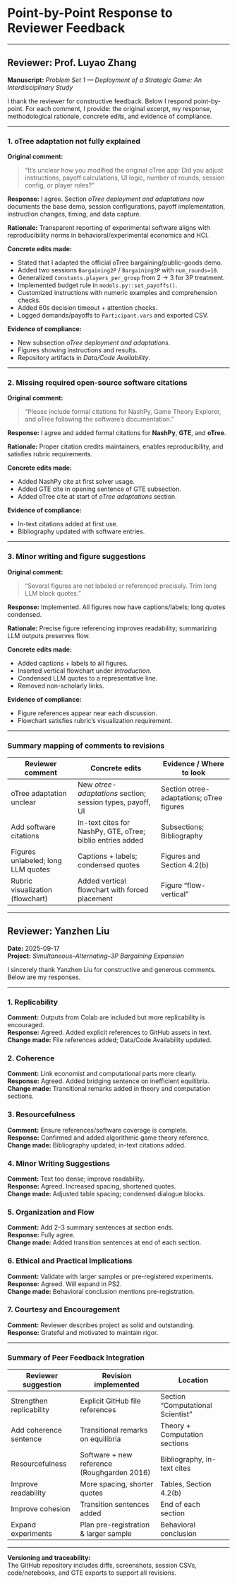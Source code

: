 # Point-by-Point Response to Reviewer Feedback

---

## Reviewer: Prof. Luyao Zhang  
**Manuscript:** *Problem Set 1 — Deployment of a Strategic Game: An Interdisciplinary Study*

I thank the reviewer for constructive feedback. Below I respond point-by-point. For each comment, I provide: the original excerpt, my response, methodological rationale, concrete edits, and evidence of compliance.

---

### 1. oTree adaptation not fully explained

**Original comment:**  
> “It’s unclear how you modified the original oTree app: Did you adjust instructions, payoff calculations, UI logic, number of rounds, session config, or player roles?”

**Response:** I agree. Section *oTree deployment and adaptations* now documents the base demo, session configurations, payoff implementation, instruction changes, timing, and data capture.

**Rationale:** Transparent reporting of experimental software aligns with reproducibility norms in behavioral/experimental economics and HCI.

**Concrete edits made:**
- Stated that I adapted the official oTree bargaining/public-goods demo.  
- Added two sessions `Bargaining2P` / `Bargaining3P` with `num_rounds=10`.  
- Generalized `Constants.players_per_group` from 2 → 3 for 3P treatment.  
- Implemented budget rule in `models.py::set_payoffs()`.  
- Customized instructions with numeric examples and comprehension checks.  
- Added 60s decision timeout + attention checks.  
- Logged demands/payoffs to `Participant.vars` and exported CSV.

**Evidence of compliance:**  
- New subsection *oTree deployment and adaptations*.  
- Figures showing instructions and results.  
- Repository artifacts in *Data/Code Availability*.  

---

### 2. Missing required open-source software citations

**Original comment:**  
> “Please include formal citations for NashPy, Game Theory Explorer, and oTree following the software’s documentation.”

**Response:** I agree and added formal citations for **NashPy**, **GTE**, and **oTree**.

**Rationale:** Proper citation credits maintainers, enables reproducibility, and satisfies rubric requirements.

**Concrete edits made:**
- Added NashPy cite at first solver usage.  
- Added GTE cite in opening sentence of GTE subsection.  
- Added oTree cite at start of *oTree adaptations* section.  

**Evidence of compliance:**  
- In-text citations added at first use.  
- Bibliography updated with software entries.  

---

### 3. Minor writing and figure suggestions

**Original comment:**  
> “Several figures are not labeled or referenced precisely. Trim long LLM block quotes.”

**Response:** Implemented. All figures now have captions/labels; long quotes condensed.

**Rationale:** Precise figure referencing improves readability; summarizing LLM outputs preserves flow.

**Concrete edits made:**
- Added captions + labels to all figures.  
- Inserted vertical flowchart under *Introduction*.  
- Condensed LLM quotes to a representative line.  
- Removed non-scholarly links.  

**Evidence of compliance:**  
- Figure references appear near each discussion.  
- Flowchart satisfies rubric’s visualization requirement.  

---

### Summary mapping of comments to revisions

| Reviewer comment                           | Concrete edits                                               | Evidence / Where to look                    |
|--------------------------------------------|--------------------------------------------------------------|---------------------------------------------|
| oTree adaptation unclear                    | New *otree-adaptations* section; session types, payoff, UI   | Section otree-adaptations; oTree figures     |
| Add software citations                      | In-text cites for NashPy, GTE, oTree; biblio entries added   | Subsections; Bibliography                    |
| Figures unlabeled; long LLM quotes          | Captions + labels; condensed quotes                         | Figures and Section 4.2(b)                   |
| Rubric visualization (flowchart)            | Added vertical flowchart with forced placement               | Figure “flow-vertical”                       |

---

## Reviewer: Yanzhen Liu  
**Date:** 2025-09-17  
**Project:** *Simultaneous–Alternating–3P Bargaining Expansion*

I sincerely thank Yanzhen Liu for constructive and generous comments. Below are my responses.

---

### 1. Replicability
**Comment:** Outputs from Colab are included but more replicability is encouraged.  
**Response:** Agreed. Added explicit references to GitHub assets in text.  
**Change made:** File references added; Data/Code Availability updated.

### 2. Coherence
**Comment:** Link economist and computational parts more clearly.  
**Response:** Agreed. Added bridging sentence on inefficient equilibria.  
**Change made:** Transitional remarks added in theory and computation sections.

### 3. Resourcefulness
**Comment:** Ensure references/software coverage is complete.  
**Response:** Confirmed and added algorithmic game theory reference.  
**Change made:** Bibliography updated; in-text citations added.

### 4. Minor Writing Suggestions
**Comment:** Text too dense; improve readability.  
**Response:** Agreed. Increased spacing, shortened quotes.  
**Change made:** Adjusted table spacing; condensed dialogue blocks.

### 5. Organization and Flow
**Comment:** Add 2–3 summary sentences at section ends.  
**Response:** Fully agree.  
**Change made:** Added transition sentences at end of each section.

### 6. Ethical and Practical Implications
**Comment:** Validate with larger samples or pre-registered experiments.  
**Response:** Agreed. Will expand in PS2.  
**Change made:** Behavioral conclusion mentions pre-registration.

### 7. Courtesy and Encouragement
**Comment:** Reviewer describes project as solid and outstanding.  
**Response:** Grateful and motivated to maintain rigor.  

---

### Summary of Peer Feedback Integration

| Reviewer suggestion       | Revision implemented                                | Location                        |
|---------------------------|-----------------------------------------------------|---------------------------------|
| Strengthen replicability  | Explicit GitHub file references                     | Section “Computational Scientist” |
| Add coherence sentence    | Transitional remarks on equilibria                  | Theory + Computation sections   |
| Resourcefulness           | Software + new reference (Roughgarden 2016)         | Bibliography, in-text cites     |
| Improve readability       | More spacing, shorter quotes                        | Tables, Section 4.2(b)          |
| Improve cohesion          | Transition sentences added                          | End of each section             |
| Expand experiments        | Plan pre-registration & larger sample               | Behavioral conclusion           |

---

**Versioning and traceability:**  
The GitHub repository includes diffs, screenshots, session CSVs, code/notebooks, and GTE exports to support all revisions.
